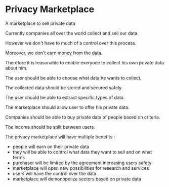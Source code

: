 # Privacy Marketplace 
A marketplace to sell private data

Currently companies all over the world collect and sell our data.

However we don't have to much of a control over this process.

Moreover, we don't earn money from the data.

Therefore it is reasonable to enable everyone to collect his own private data about him.

The user should be able to choose what data he wants to collect.

The collected data should be stored and secured safely.

The user should be able to extract specific types of data.

The marketplace should allow user to offer his private data.

Companies should be able to buy private data of people based on criteria.

The income should be split between users.

The privacy marketplace will have multiple benefits :

- people will earn on their private data
- they will be able to control what data they want to sell and on what terms
- purchaser will be limited by the agreement increasing users safety
- marketplace will open new possibilities for research and services
- users will have the control over the data
- marketplace will demonopolize sectors based on private data
